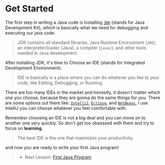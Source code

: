 # Get Started

The first step in writing a Java code is installing [`JDK`](https://www.oracle.com/java/technologies/downloads/) (stands for Java Development Kit), which is basically what we need for debugging and executing our java code.

> JDK contains all standard libraries, Java Runtime Environment (`JRE`), an interpreter/loader (Java), a compiler (`javac`), and other tools needed in Java development.

After installing JDK, it's time to Choose an IDE (stands for Integrated Development Environment).

> IDE is basically is a place where you can do whatever you like to your code, like Editing, Debugging, or Running.

There are too many IDEs in the market and honestly, it doesn't matter which one you choose, because they are gonna do the same things for you.
There are some options out there like: [`IntelliJ`](https://www.jetbrains.com/idea/download/), [`Eclipse`](https://www.eclipse.org/downloads/), and [`NetBeans`](https://netbeans.apache.org/download/index.html), I use IntelliJ you can choose whatever you feel comfortable with.

Remember choosing an IDE is not a big deal and you can move on to another one very quickly. So don't get too obsessed with them and try to focus on **learning**.

> The best IDE is the one that maximizes your productivity.

and now you are ready to write your first Java program!

> * Next Lesson: [First Java Program](/notes/FirstJavaProgram.md)